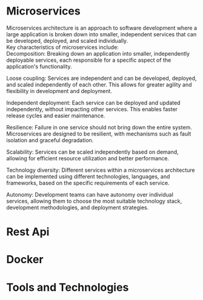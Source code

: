 # Microservices

Microservices architecture is an approach to software development where a large application is broken down into smaller, independent services that can be developed, deployed, and scaled individually.
<br>
Key characteristics of microservices include:
<br>
Decomposition: Breaking down an application into smaller, independently deployable services, each responsible for a specific aspect of the application's functionality.
<br>

Loose coupling: Services are independent and can be developed, deployed, and scaled independently of each other. This allows for greater agility and flexibility in development and deployment.
<br>

Independent deployment: Each service can be deployed and updated independently, without impacting other services. This enables faster release cycles and easier maintenance.
<br>

Resilience: Failure in one service should not bring down the entire system. Microservices are designed to be resilient, with mechanisms such as fault isolation and graceful degradation.
<br>

Scalability: Services can be scaled independently based on demand, allowing for efficient resource utilization and better performance.
<br>

Technology diversity: Different services within a microservices architecture can be implemented using different technologies, languages, and frameworks, based on the specific requirements of each service.
<br>

Autonomy: Development teams can have autonomy over individual services, allowing them to choose the most suitable technology stack, development methodologies, and deployment strategies.
<br>


# Rest Api

# Docker 


# Tools and Technologies 


#
